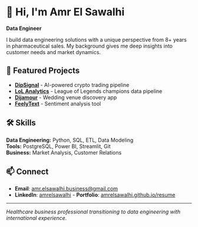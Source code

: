 # 👋 Hi, I'm Amr El Sawalhi

**Data Engineer**

I build data engineering solutions with a unique perspective from 8+ years in pharmaceutical sales. My background gives me deep insights into customer needs and market dynamics.

## 🚀 Featured Projects

- **[DipSignal](https://github.com/amrelsawalhi/DipSignal)** - AI-powered crypto trading pipeline
- **[LoL Analytics](https://github.com/amrelsawalhi/leagueoflegends)** - League of Legends champions data pipeline
- **[Dijamour](https://github.com/amrelsawalhi/Dijamour-public)** - Wedding venue discovery app
- **[FeelyText](https://github.com/amrelsawalhi/sentiment-analysis)** - Sentiment analysis tool

## 🛠 Skills

**Data Engineering:** Python, SQL, ETL, Data Modeling  
**Tools:** PostgreSQL, Power BI, Streamlit, Git  
**Business:** Market Analysis, Customer Relations

## 📫 Connect

- **Email**: amr.elsawalhi.business@gmail.com
- **LinkedIn**: [amrelsawalhi](https://www.linkedin.com/in/amrelsawalhi/)
       - **Portfolio**: [amrelsawalhi.github.io/resume](https://amrelsawalhi.github.io/resume/)

---

*Healthcare business professional transitioning to data engineering with international experience.*
